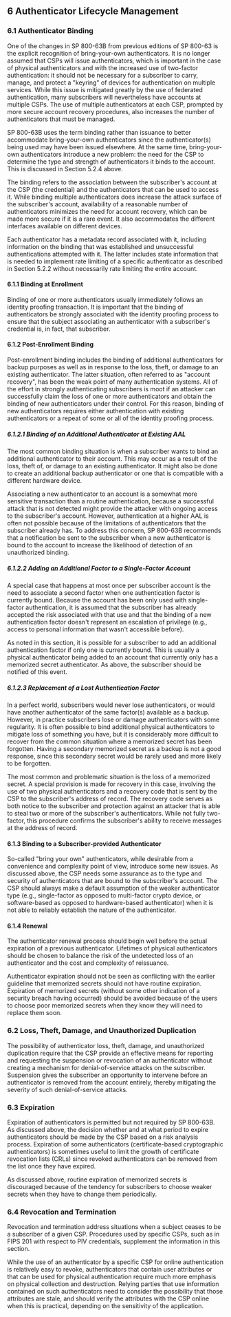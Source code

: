 ## 6 Authenticator Lifecycle Management

### 6.1 Authenticator Binding

One of the changes in SP 800-63B from previous editions of SP 800-63 is the explicit recognition of bring-your-own authenticators. It is no longer assumed that CSPs will issue authenticators, which is important in the case of physical authenticators and with the increased use of two-factor authentication: it should not be necessary for a subscriber to carry, manage, and protect a "keyring" of devices for authentication on multiple services. While this issue is mitigated greatly by the use of federated authentication, many subscribers will nevertheless have accounts at multiple CSPs. The use of multiple authenticators at each CSP, prompted by more secure account recovery procedures, also increases the number of authenticators that must be managed.

SP 800-63B uses the term binding rather than issuance to better accommodate bring-your-own authenticators since the authenticator(s) being used may have been issued elsewhere. At the same time, bring-your-own authenticators introduce a new problem: the need for the CSP to determine the type and strength of authenticators it binds to the account. This is discussed in Section 5.2.4 above.

The binding refers to the association between the subscriber's account at the CSP (the credential) and the authenticators that can be used to access it. While binding multiple authenticators does increase the attack surface of the subscriber's account, availability of a reasonable number of authenticators minimizes the need for account recovery, which can be made more secure if it is a rare event. It also accommodates the different interfaces available on different devices.

Each authenticator has a metadata record associated with it, including information on the binding that was established and unsuccessful authentications attempted with it. The latter includes state information that is needed to implement rate limiting of a specific authenticator as described in Section 5.2.2 without necessarily rate limiting the entire account.

#### 6.1.1 Binding at Enrollment

Binding of one or more authenticators usually immediately follows an identity proofing transaction. It is important that the binding of authenticators be strongly associated with the identity proofing process to ensure that the subject associating an authenticator with a subscriber's credential is, in fact, that subscriber.

#### 6.1.2 Post-Enrollment Binding

Post-enrollment binding includes the binding of additional authenticators for backup purposes as well as in response to the loss, theft, or damage to an existing authenticator. The latter situation, often referred to as "account recovery", has been the weak point of many authentication systems. All of the effort in strongly authenticating subscribers is moot if an attacker can successfully claim the loss of one or more authenticators and obtain the binding of new authenticators under their control. For this reason, binding of new authenticators requires either authentication with existing authenticators or a repeat of some or all of the identity proofing process.

##### 6.1.2.1 Binding of an Additional Authenticator at Existing AAL

The most common binding situation is when a subscriber wants to bind an additional authenticator to their account. This may occur as a result of the loss, theft of, or damage to an existing authenticator. It might also be done to create an additional backup authenticator or one that is compatible with a different hardware device.

Associating a new authenticator to an account is a somewhat more sensitive transaction than a routine authentication, because a successful attack that is not detected might provide the attacker with ongoing access to the subscriber's account. However, authentication at a higher AAL is often not possible because of the limitations of authenticators that the subscriber already has. To address this concern, SP 800-63B recommends that a notification be sent to the subscriber when a new authenticator is bound to the account to increase the likelihood of detection of an unauthorized binding.

##### 6.1.2.2 Adding an Additional Factor to a Single-Factor Account

A special case that happens at most once per subscriber account is the need to associate a second factor when one authentication factor is currently bound. Because the account has been only used with single-factor authentication, it is assumed that the subscriber has already accepted the risk associated with that use and that the binding of a new authentication factor doesn't represent an escalation of privilege (e.g., access to personal information that wasn't accessible before).

As noted in this section, it is possible for a subscriber to add an additional authentication factor if only one is currently bound. This is usually a physical authenticator being added to an account that currently only has a memorized secret authenticator. As above, the subscriber should be notified of this event.

##### 6.1.2.3 Replacement of a Lost Authentication Factor

In a perfect world, subscribers would never lose authenticators, or would have another authenticator of the same factor(s) available as a backup. However, in practice subscribers lose or damage authenticators with some regularity. It is often possible to bind additional physical authenticators to mitigate loss of something you have, but it is considerably more difficult to recover from the common situation where a memorized secret has been forgotten. Having a secondary memorized secret as a backup is not a good response, since this secondary secret would be rarely used and more likely to be forgotten.

The most common and problematic situation is the loss of a memorized secret. A special provision is made for recovery in this case, involving the use of two physical authenticators and a recovery code that is sent by the CSP to the subscriber's address of record. The recovery code serves as both notice to the subscriber and protection against an attacker that is able to steal two or more of the subscriber's authenticators. While not fully two-factor, this procedure confirms the subscriber's ability to receive messages at the address of record.

#### 6.1.3 Binding to a Subscriber-provided Authenticator

So-called "bring your own" authenticators, while desirable from a convenience and complexity point of view, introduce some new issues. As discussed above, the CSP needs some assurance as to the type and security of authenticators that are bound to the subscriber's account. The CSP should always make a default assumption of the weaker authenticator type (e.g., single-factor as opposed to multi-factor crypto device, or software-based as opposed to hardware-based authenticator) when it is not able to reliably establish the nature of the authenticator. 

#### 6.1.4 Renewal

The authenticator renewal process should begin well before the actual expiration of a previous authenticator. Lifetimes of physical authenticators should be chosen to balance the risk of the undetected loss of an authenticator and the cost and complexity of reissuance.

Authenticator expiration should not be seen as conflicting with the earlier guideline that memorized secrets should not have routine expiration. Expiration of memorized secrets (without some other indication of a security breach having occurred) should be avoided because of the users to choose poor memorized secrets when they know they will need to replace them soon.

### 6.2 Loss, Theft, Damage, and Unauthorized Duplication

The possibility of authenticator loss, theft, damage, and unauthorized duplication require that the CSP provide an effective means for reporting and requesting the suspension or revocation of an authenticator without creating a mechanism for denial-of-service attacks on the subscriber. Suspension gives the subscriber an opportunity to intervene before an authenticator is removed from the account entirely, thereby mitigating the severity of such denial-of-service attacks.

### 6.3 Expiration

Expiration of authenticators is permitted but not required by SP 800-63B. As discussed above, the decision whether and at what period to expire authenticators should be made by the CSP based on a risk analysis process. Expiration of some authenticators (certificate-based cryptographic authenticators) is sometimes useful to limit the growth of certificate revocation lists (CRLs) since revoked authenticators can be removed from the list once they have expired.

As discussed above, routine expiration of memorized secrets is discouraged because of the tendency for subscribers to choose weaker secrets when they have to change them periodically.

### 6.4 Revocation and Termination

Revocation and termination address situations when a subject ceases to be a subscriber of a given CSP. Procedures used by specific CSPs, such as in FIPS 201 with respect to PIV credentials, supplement the information in this section.

While the use of an authenticator by a specific CSP for online authentication is relatively easy to revoke, authenticators that contain user attributes or that can be used for physical authentication require much more emphasis on physical collection and destruction. Relying parties that use information contained on such authenticators need to consider the possibility that those attributes are stale, and should verify the attributes with the CSP online when this is practical, depending on the sensitivity of the application.

